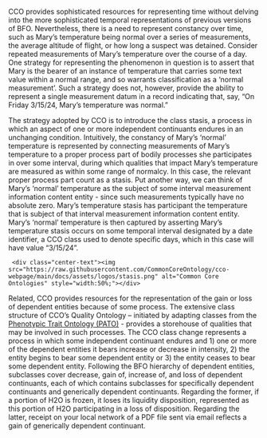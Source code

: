 <p>CCO provides sophisticated resources for representing time without delving into the more sophisticated temporal representations of previous versions of BFO. Nevertheless, there is a need to represent constancy over time, such as Mary’s temperature being normal over a series of measurements, the average altitude of flight, or how long a suspect was detained. Consider repeated measurements of Mary’s temperature over the course of a day. One strategy for representing the phenomenon in question is to assert that Mary is the bearer of an instance of temperature that carries some text value within a normal range, and so warrants classification as a ‘normal measurement’. Such a strategy does not, however, provide the ability to represent a single measurement datum in a record indicating that, say, “On Friday 3/15/24, Mary’s temperature was normal.”</p>

<p>The strategy adopted by CCO is to introduce the class stasis, a process in which an aspect of one or more independent continuants endures in an unchanging condition. Intuitively, the constancy of Mary’s ‘normal’ temperature is represented by connecting measurements of Mary’s temperature to a proper process part of bodily processes she participates in over some interval, during which qualities that impact Mary’s temperature are measured as within some range of normalcy. In this case, the relevant proper process part count as a stasis. Put another way, we can think of Mary’s ‘normal’ temperature as the subject of some interval measurement information content entity - since such measurements typically have no absolute zero. Mary’s temperature stasis has participant the temperature that is subject of that interval measurement information content entity. Mary’s ‘normal’ temperature is then captured by asserting Mary’s temperature stasis occurs on some temporal interval designated by a date identifier, a CCO class used to denote specific days, which in this case will have value “3/15/24”.</p>

     <div class="center-text"><img src="https://raw.githubusercontent.com/CommonCoreOntology/cco-webpage/main/docs/assets/logos/stasis.png" alt="Common Core Ontologies" style="width:50%;"></div>


<p>Related, CCO provides resources for the representation of the gain or loss of dependent entities because of some process. The extensive class structure of CCO’s Quality Ontology – initiated by adapting classes from the <a href="https://www.ncbi.nlm.nih.gov/pmc/articles/PMC6169674/">Phenotypic Trait Ontology (PATO)</a> - provides a storehouse of qualities that may be involved in such processes. The CCO class change represents a process in which some independent continuant endures and 1) one or more of the dependent entities it bears increase or decrease in intensity, 2) the entity begins to bear some dependent entity or 3) the entity ceases to bear some dependent entity. Following the BFO hierarchy of dependent entities, subclasses cover decrease, gain of, increase of, and loss of dependent continuants, each of which contains subclasses for specifically dependent continuants and generically dependent continuants. Regarding the former, if a portion of H2O is frozen, it loses its liquidity disposition, represented as this portion of H2O participating in a loss of disposition. Regarding the latter, receipt on your local network of a PDF file sent via email reflects a gain of generically dependent continuant.</p>

<p></p>